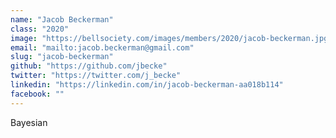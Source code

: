 ```yaml
---
name: "Jacob Beckerman"
class: "2020"
image: "https://bellsociety.com/images/members/2020/jacob-beckerman.jpg"
email: "mailto:jacob.beckerman@gmail.com"
slug: "jacob-beckerman"
github: "https://github.com/jbecke"
twitter: "https://twitter.com/j_becke"
linkedin: "https://linkedin.com/in/jacob-beckerman-aa018b114"
facebook: ""
---
```

Bayesian